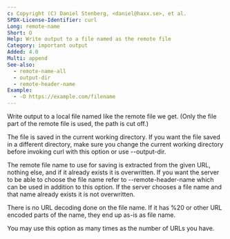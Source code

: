 ```yaml
---
c: Copyright (C) Daniel Stenberg, <daniel@haxx.se>, et al.
SPDX-License-Identifier: curl
Long: remote-name
Short: O
Help: Write output to a file named as the remote file
Category: important output
Added: 4.0
Multi: append
See-also:
  - remote-name-all
  - output-dir
  - remote-header-name
Example:
  - -O https://example.com/filename
---
```


Write output to a local file named like the remote file we get. (Only the file
part of the remote file is used, the path is cut off.)

The file is saved in the current working directory. If you want the file saved
in a different directory, make sure you change the current working directory
before invoking curl with this option or use --output-dir.

The remote file name to use for saving is extracted from the given URL,
nothing else, and if it already exists it is overwritten. If you want the
server to be able to choose the file name refer to --remote-header-name which
can be used in addition to this option. If the server chooses a file name and
that name already exists it is not overwritten.

There is no URL decoding done on the file name. If it has %20 or other URL
encoded parts of the name, they end up as-is as file name.

You may use this option as many times as the number of URLs you have.
